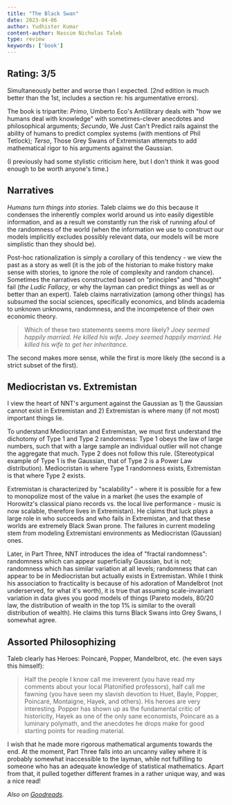 ```yaml
---
title: "The Black Swan"
date: 2023-04-06
author: Yudhister Kumar
content-author: Nassim Nicholas Taleb
type: review
keywords: ['book']
---
```


## Rating: **3/5**

Simultaneously better and worse than I expected. [2nd edition is much better than the 1st, includes a section re: his argumentative errors). 

The book is tripartite: *Primo*, Umberto Eco's Antilibrary deals with "how we humans deal with knowledge" with sometimes-clever anecdotes and philosophical arguments; *Secundo*, We Just Can't Predict rails against the ability of humans to predict complex systems (with mentions of Phil Tetlock); *Terso*, Those Grey Swans of Extremistan attempts to add mathematical rigor to his arguments against the Gaussian.

(I previously had some stylistic criticism here, but I don't think it was good enough to be worth anyone's time.)

## Narratives

*Humans turn things into stories.* Taleb claims we do this because it condenses the inherently complex world around us into easily digestible information, and as a result we constantly run the risk of running afoul of the randomness of the world (when the information we use to construct our models implicitly excludes possibly relevant data, our models will be more simplistic than they should be). 

Post-hoc rationalization is simply a corollary of this tendency - we view the past as a story as well (it is the job of the historian to make history make sense with stories, to ignore the role of complexity and random chance). Sometimes the narratives constructed based on "principles" and "thought" fail (*the Ludic Fallacy*, or why the layman can predict things as well as or better than an expert). Taleb claims narrativization (among other things) has subsumed the social sciences, specifically economics, and blinds academia to unknown unknowns, randomness, and the incompetence of their own economic theory. 

> Which of these two statements seems more likely? 
> *Joey seemed happily married. He killed his wife.
> Joey seemed happily married. He killed his wife to get her inheritance.*

The second makes more sense, while the first is more likely (the second is a strict subset of the first).

## Mediocristan vs. Extremistan

I view the heart of NNT's argument against the Gaussian as 1) the Gaussian cannot exist in Extremistan and 2) Extremistan is where many (if not most) important things lie. 

To understand Mediocristan and Extremistan, we must first understand the dichotomy of Type 1 and Type 2 randomness: Type 1 obeys the law of large numbers, such that with a large sample an individual outlier will not change the aggregate that much. Type 2 does not follow this rule. (Stereotypical example of Type 1 is the Gaussian, that of Type 2 is a Power Law distribution). Mediocristan is where Type 1 randomness exists, Extremistan is that where Type 2 exists.

Extremistan is characterized by "scalability" - where it is possible for a few to monopolize most of the value in a market (he uses the example of Horowitz's classical piano records vs. the local live performance - music is now scalable, therefore lives in Extremistan). He claims that luck plays a large role in who succeeds and who fails in Extremistan, and that these worlds are extremely Black Swan prone. The failures in current modeling stem from modeling Extremistani environments as Mediocristan (Gaussian) ones. 

Later, in Part Three, NNT introduces the idea of "fractal randomness": randomness which can appear superficially Gaussian, but is not; randomness which has similar variation at all levels; randomness that can appear to be in Mediocristan but actually exists in Extremistan. While I think his association to fracticality is because of his adoration of Mandelbrot (not underserved, for what it's worth), it is true that assuming scale-invariant variation in data gives you good models of things (Pareto models, 80/20 law, the distribution of wealth in the top 1% is similar to the overall distribution of wealth). He claims this turns Black Swans into Grey Swans, I somewhat agree. 

## Assorted Philosophizing

Taleb clearly has Heroes: Poincaré, Popper, Mandelbrot, etc. (he even says this himself):
> Half the people I know call me irreverent (you have read my comments about your local Platonified professors), half call me fawning (you have seen my slavish devotion to Huet, Bayle, Popper, Poincaré, Montaigne, Hayek, and others).
His heroes are very interesting. Popper has shown up as the fundamental critic of historicity, Hayek as one of the only sane economists, Poincaré as a luminary polymath, and the anecdotes he drops make for good starting points for reading material. 

I wish that he made more rigorous mathematical arguments towards the end. At the moment, Part Three falls into an uncanny valley where it is probably somewhat inaccessible to the layman, while not fulfilling to someone who has an adequate knowledge of statistical mathematics. Apart from that, it pulled together different frames in a rather unique way, and was a nice read!

*Also on [Goodreads](https://www.goodreads.com/review/show/5388200159).*
